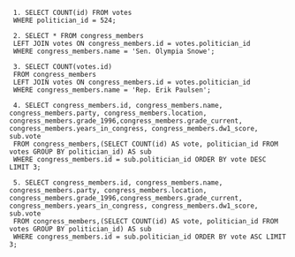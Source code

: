 <!-- Release 1  -->

<!-- 1. Hitung jumlah vote untuk Sen. Olympia Snowe yang memiliki id 524. -->
     1. SELECT COUNT(id) FROM votes 
     WHERE politician_id = 524; 

<!-- 2. Sekarang lakukan JOIN tanpa menggunakan id `524`. Query kedua tabel votes dan congress_members. -->
     2. SELECT * FROM congress_members
     LEFT JOIN votes ON congress_members.id = votes.politician_id
     WHERE congress_members.name = 'Sen. Olympia Snowe';

<!-- 3. Sekarang gimana dengan representative Erik Paulsen? Berapa banyak vote yang dia dapatkan? -->
     3. SELECT COUNT(votes.id)
     FROM congress_members
     LEFT JOIN votes ON congress_members.id = votes.politician_id
     WHERE congress_members.name = 'Rep. Erik Paulsen';

<!-- 4. Buatlah daftar peserta Congress yang mendapatkan vote terbanyak. Jangan sertakan field `created_at` dan `updated_at`. -->
     4. SELECT congress_members.id, congress_members.name, congress_members.party, congress_members.location, congress_members.grade_1996,congress_members.grade_current, congress_members.years_in_congress, congress_members.dw1_score, sub.vote
     FROM congress_members,(SELECT COUNT(id) AS vote, politician_id FROM votes GROUP BY politician_id) AS sub
     WHERE congress_members.id = sub.politician_id ORDER BY vote DESC  LIMIT 3;

<!-- 5. Sekarang buatlah sebuah daftar semua anggota Congress yang setidaknya mendapatkan beberapa vote dalam urutan dari yang paling sedikit. Dan juga jangan sertakan field-field yang memiliki tipe date. -->
     5. SELECT congress_members.id, congress_members.name, congress_members.party, congress_members.location, congress_members.grade_1996,congress_members.grade_current, congress_members.years_in_congress, congress_members.dw1_score, sub.vote
     FROM congress_members,(SELECT COUNT(id) AS vote, politician_id FROM votes GROUP BY politician_id) AS sub
     WHERE congress_members.id = sub.politician_id ORDER BY vote ASC LIMIT 3;
 

<!-- Release 2  -->

<!-- 1. Siapa anggota Congress yang mendapatkan vote terbanyak? List nama mereka dan jumlah vote-nya. Siapa saja yang memilih politisi tersebut? List nama mereka, dan jenis kelamin mereka. -->

<!-- 2. Berapa banyak vote yang diterima anggota Congress yang memiliki grade di bawah 9 (gunakan field `grade_current`)? Ambil nama, lokasi, grade_current dan jumlah vote. -->

<!-- 3. Apa saja 10 negara bagian yang memiliki voters terbanyak? List semua orang yang melakukan vote di negara bagian yang paling populer. (Akan menjadi daftar yang panjang, kamu bisa gunakan hasil dari query pertama untuk menyederhanakan query berikut ini.) -->

<!-- 4. List orang-orang yang vote lebih dari dua kali. Harusnya mereka hanya bisa vote untuk posisi Senator dan satu lagi untuk wakil. Wow, kita dapat si tukang curang! Segera laporkan ke KPK!! -->

<!-- 5. Apakah ada orang yang melakukan vote kepada politisi yang sama dua kali? Siapa namanya dan siapa nama politisinya? -->
